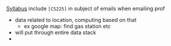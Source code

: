[Syllabus](https://www.cs.ucr.edu/~yliu786/courses/CS225-F23/)
include `[CS225]` in subject of emails when emailing prof
- data related to location, computing based on that
	- ex google map: find gas station etc
- will put through entire data stack
- 